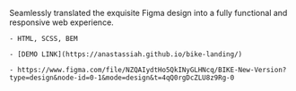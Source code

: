 Seamlessly translated the exquisite Figma design into a fully functional and responsive web experience. 

    - HTML, SCSS, BEM
    
    - [DEMO LINK](https://anastassiah.github.io/bike-landing/)
    
    - https://www.figma.com/file/NZQAIydtHo5QkINyGLHNcq/BIKE-New-Version?type=design&node-id=0-1&mode=design&t=4qQ0rgDcZLU8z9Rg-0
